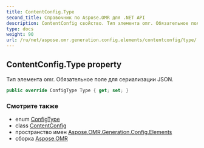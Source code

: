 ```yaml
---
title: ContentConfig.Type
second_title: Справочник по Aspose.OMR для .NET API
description: ContentConfig свойство. Тип элемента omr. Обязательное поле для сериализации JSON.
type: docs
weight: 90
url: /ru/net/aspose.omr.generation.config.elements/contentconfig/type/
---
```

## ContentConfig.Type property

Тип элемента omr. Обязательное поле для сериализации JSON.

```csharp
public override ConfigType Type { get; set; }
```

### Смотрите также

* enum [ConfigType](../../../aspose.omr.generation.config.enums/configtype/)
* class [ContentConfig](../)
* пространство имен [Aspose.OMR.Generation.Config.Elements](../../contentconfig/)
* сборка [Aspose.OMR](../../../)


